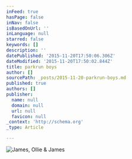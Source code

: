 ```yaml
---
inFeed: true
hasPage: false
inNav: false
isBasedOnUrl: ''
inLanguage: null
starred: false
keywords: []
description: ''
datePublished: '2015-11-20T17:50:06.306Z'
dateModified: '2015-11-20T17:50:02.844Z'
title: parkrun boys
author: []
sourcePath: _posts/2015-11-20-parkrun-boys.md
published: true
authors: []
publisher:
  name: null
  domain: null
  url: null
  favicon: null
_context: 'http://schema.org'
_type: Article

---
```

![James, Ollie & James](https://the-grid-user-content.s3-us-west-2.amazonaws.com/9f6cc31b-8ce2-4ba5-a56b-7472f06d7fe7.jpg)

#